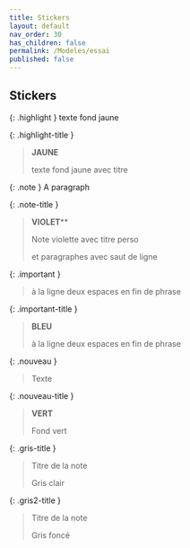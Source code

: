 ```yaml
---
title: Stickers
layout: default
nav_order: 30
has_children: false
permalink: /Modeles/essai
published: false
---
```


## Stickers  

{: .highlight }
texte fond jaune

{: .highlight-title }
> **JAUNE**
>
> texte fond jaune avec titre

 
{: .note }
A paragraph

{: .note-title }
> **VIOLET****
>
> Note violette avec titre perso
>
> et  paragraphes avec saut de ligne

{: .important }
> à la ligne deux espaces en fin de phrase

{: .important-title }
> **BLEU**  
>
> à la ligne deux espaces en fin de phrase


{: .nouveau }
> Texte

{: .nouveau-title }
> **VERT** 
>
> Fond vert

{: .gris-title }
> Titre de la note
>
> Gris clair

{: .gris2-title }
> Titre de la note
>
> Gris foncé